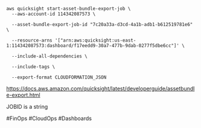 ```
aws quicksight start-asset-bundle-export-job \
  --aws-account-id 114342087573 \
  
  --asset-bundle-export-job-id "7c20a33a-d3cd-4a1b-adb1-b612519781e6" \

  --resource-arns '["arn:aws:quicksight:us-east-1:114342087573:dashboard/f17eedd9-30a7-477b-9dab-0277f5dbe6cc"]' \

  --include-all-dependencies \

  --include-tags \

  --export-format CLOUDFORMATION_JSON
```

https://docs.aws.amazon.com/quicksight/latest/developerguide/assetbundle-export.html

JOBID is a string

#FinOps #CloudOps #Dashboards

